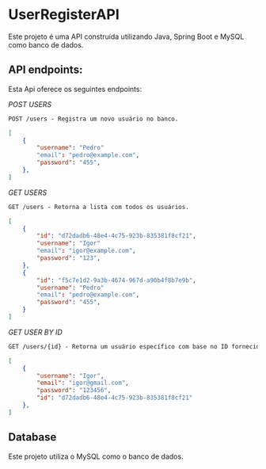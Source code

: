 # UserRegisterAPI
Este projeto é uma API construída utilizando Java, Spring Boot e MySQL como banco de dados.

## API endpoints:
Esta Api oferece os seguintes endpoints:

*POST USERS*
```markdown
POST /users - Registra um novo usuário no banco.
```
```json
[
    {
        "username": "Pedro"
        "email": "pedro@example.com",
        "password": "455",
    },
]
```
*GET USERS*
```markdown
GET /users - Retorna a lista com todos os usuários.
```
```json
[
    {
        "id": "d72dadb6-48e4-4c75-923b-835381f8cf21",
        "username": "Igor"
        "email": "igor@example.com",
        "password": "123",
    },
    {
        "id": "f5c7e1d2-9a3b-4674-967d-a90b4f8b7e9b",
        "username": "Pedro"
        "email": "pedro@example.com",
        "password": "455",
    }
]
```
*GET USER BY ID*
```markdown
GET /users/{id} - Retorna um usuário específico com base no ID fornecido.
```
```json
[
    {
        "username": "Igor",
        "email": "igor@gmail.com",
        "password": "123456",
        "id": "d72dadb6-48e4-4c75-923b-835381f8cf21"
    },
]
```
## Database
Este projeto utiliza o MySQL como o banco de dados. 

